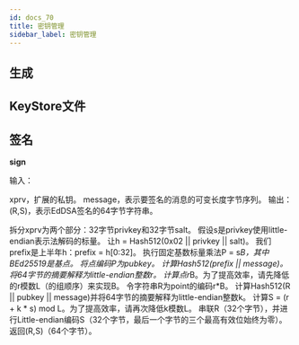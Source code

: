 ```yaml
---
id: docs_70
title: 密钥管理
sidebar_label: 密钥管理
---
```


## 生成




## KeyStore文件




## 签名

**sign**

输入：

xprv，扩展的私钥。
message，表示要签名的消息的可变长度字节序列。
输出： (R,S)，表示EdDSA签名的64字节字符串。

拆分xprv为两个部分：32字节privkey和32字节salt。
假设s是privkey使用little-endian表示法解码的标量。
让h = Hash512(0x02 || privkey || salt)。
我们prefix是上半年h：prefix = h[0:32]。
执行固定基数标量乘法P = s*B，其中BEd25519是基点。
将点编码P为pubkey。
计算Hash512(prefix || message)。将64字节的摘要解释为little-endian整数r。
计算点r*B。为了提高效率，请先降低的r模数L（的组顺序）来实现B。
令字符串R为point的编码r*B。
计算Hash512(R || pubkey || message)并将64字节的摘要解释为little-endian整数k。
计算S = (r + k * s) mod L。为了提高效率，请再次降低k模数L。
串联R（32个字节），并进行Little-endian编码S（32个字节，最后一个字节的三个最高有效位始终为零）。
返回(R,S)（64个字节）。